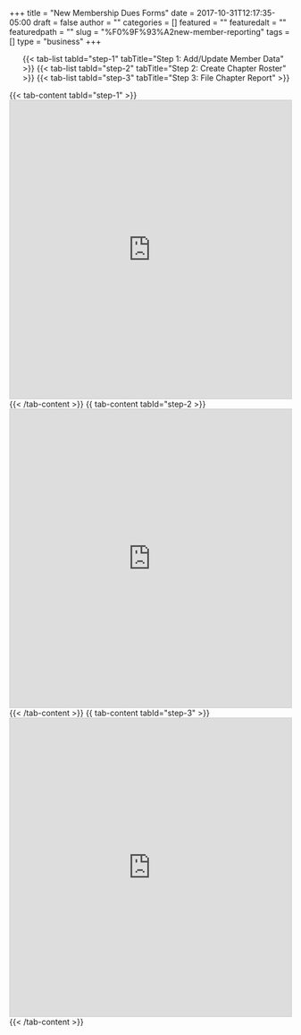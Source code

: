 +++
title = "New Membership Dues Forms"
date = 2017-10-31T12:17:35-05:00
draft = false
author = ""
categories = []
featured = ""
featuredalt = ""
featuredpath = ""
slug = "%F0%9F%93%A2new-member-reporting"
tags = []
type = "business"
+++

<div id="tabs">
  <ul>
	{{< tab-list tabId="step-1" tabTitle="Step 1: Add/Update Member Data" >}}
	{{< tab-list tabId="step-2" tabTitle="Step 2: Create Chapter Roster" >}}
	{{< tab-list tabId="step-3" tabTitle="Step 3: File Chapter Report" >}}
  </ul>
  {{< tab-content tabId="step-1" >}}
   	<iframe class="airtable-embed" src="https://airtable.com/embed/shr2H7Wq67pvL1jfa?backgroundColor=blue" frameborder="0" onmousewheel="" width="100%" height="533" style="background: transparent; border: 1px solid #ccc;"></iframe>
   {{< /tab-content >}}
   {{ tab-content tabId="step-2 >}}
   	<iframe class="airtable-embed" src="https://airtable.com/embed/shrKCUBv1lsYDQyQR?backgroundColor=blue" frameborder="0" onmousewheel="" width="100%" height="533" style="background: transparent; border: 1px solid #ccc;"></iframe>
   {{< /tab-content >}}
   {{ tab-content tabId="step-3" >}}
   	<iframe class="airtable-embed" src="https://airtable.com/embed/shrsuqAUbokzPdXZL?backgroundColor=blue" frameborder="0" onmousewheel="" width="100%" height="533" style="background: transparent; border: 1px solid #ccc;"></iframe>
   {{< /tab-content >}}
</div>
